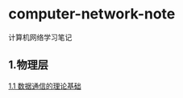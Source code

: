 # computer-network-note
计算机网络学习笔记

## 1.物理层


[1.1 数据通信的理论基础](https://github.com/zuiliushang/computer-network-note/issues/1)
